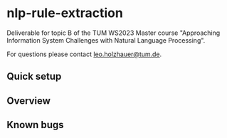 # nlp-rule-extraction
Deliverable for topic B of the TUM WS2023 Master course "Approaching Information System Challenges with Natural Language Processing".

For questions please contact leo.holzhauer@tum.de.

## Quick setup

## Overview

## Known bugs






